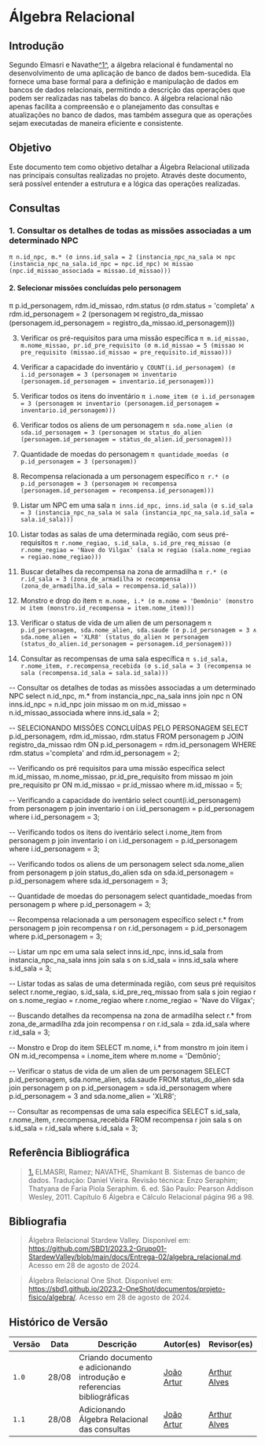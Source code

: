 # Álgebra Relacional

## <a>Introdução</a>

Segundo Elmasri e Navathe<a id="anchor_1" href="#REF1">^1^</a>, a álgebra relacional é fundamental no desenvolvimento de uma aplicação de banco de dados bem-sucedida. Ela fornece uma base formal para a definição e manipulação de dados em bancos de dados relacionais, permitindo a descrição das operações que podem ser realizadas nas tabelas do banco. A álgebra relacional não apenas facilita a compreensão e o planejamento das consultas e atualizações no banco de dados, mas também assegura que as operações sejam executadas de maneira eficiente e consistente.

## <a>Objetivo</a>

Este documento tem como objetivo detalhar a Álgebra Relacional utilizada nas principais consultas realizadas no projeto. Através deste documento, será possível entender a estrutura e a lógica das operações realizadas.

## <a>Consultas</a>


### 1. Consultar os detalhes de todas as missões associadas a um determinado NPC

```π n.id_npc, m.* (σ inns.id_sala = 2 (instancia_npc_na_sala ⨝ npc (instancia_npc_na_sala.id_npc = npc.id_npc) ⨝ missao (npc.id_missao_associada = missao.id_missao)))```

#### 2. Selecionar missões concluídas pelo personagem

π p.id_personagem, rdm.id_missao, rdm.status (σ rdm.status = 'completa' ∧ rdm.id_personagem = 2 (personagem ⨝ registro_da_missao (personagem.id_personagem = registro_da_missao.id_personagem)))

3. Verificar os pré-requisitos para uma missão específica
```π m.id_missao, m.nome_missao, pr.id_pre_requisito (σ m.id_missao = 5 (missao ⨝ pre_requisito (missao.id_missao = pre_requisito.id_missao)))```

4. Verificar a capacidade do inventário
```γ COUNT(i.id_personagem) (σ i.id_personagem = 3 (personagem ⨝ inventario (personagem.id_personagem = inventario.id_personagem)))```

5. Verificar todos os itens do inventário
```π i.nome_item (σ i.id_personagem = 3 (personagem ⨝ inventario (personagem.id_personagem = inventario.id_personagem)))```

6. Verificar todos os aliens de um personagem
```π sda.nome_alien (σ sda.id_personagem = 3 (personagem ⨝ status_do_alien (personagem.id_personagem = status_do_alien.id_personagem)))```

7. Quantidade de moedas do personagem
```π quantidade_moedas (σ p.id_personagem = 3 (personagem))```

8. Recompensa relacionada a um personagem específico
```π r.* (σ p.id_personagem = 3 (personagem ⨝ recompensa (personagem.id_personagem = recompensa.id_personagem)))```

9. Listar um NPC em uma sala
```π inns.id_npc, inns.id_sala (σ s.id_sala = 3 (instancia_npc_na_sala ⨝ sala (instancia_npc_na_sala.id_sala = sala.id_sala)))```

10. Listar todas as salas de uma determinada região, com seus pré-requisitos
```π r.nome_regiao, s.id_sala, s.id_pre_req_missao (σ r.nome_regiao = 'Nave do Vilgax' (sala ⨝ regiao (sala.nome_regiao = regiao.nome_regiao)))```

11. Buscar detalhes da recompensa na zona de armadilha
```π r.* (σ r.id_sala = 3 (zona_de_armadilha ⨝ recompensa (zona_de_armadilha.id_sala = recompensa.id_sala)))```

12. Monstro e drop do item
```π m.nome, i.* (σ m.nome = 'Demônio' (monstro ⨝ item (monstro.id_recompensa = item.nome_item)))```

13. Verificar o status de vida de um alien de um personagem
```π p.id_personagem, sda.nome_alien, sda.saude (σ p.id_personagem = 3 ∧ sda.nome_alien = 'XLR8' (status_do_alien ⨝ personagem (status_do_alien.id_personagem = personagem.id_personagem)))```

14. Consultar as recompensas de uma sala específica
```π s.id_sala, r.nome_item, r.recompensa_recebida (σ s.id_sala = 3 (recompensa ⨝ sala (recompensa.id_sala = sala.id_sala)))```








































-- Consultar os detalhes de todas as missões associadas a um determinado NPC
select n.id_npc, m.*
from instancia_npc_na_sala inns 
join npc n ON inns.id_npc = n.id_npc
join missao m on m.id_missao = n.id_missao_associada
where inns.id_sala = 2;

-- SELECIONANDO MISSÕES CONCLUÍDAS PELO PERSONAGEM
SELECT p.id_personagem, rdm.id_missao, rdm.status
FROM personagem p
JOIN registro_da_missao rdm ON p.id_personagem = rdm.id_personagem
WHERE rdm.status ='completa' and rdm.id_personagem = 2;

-- Verificando os pré requisitos para uma missão específica
select m.id_missao, m.nome_missao, pr.id_pre_requisito 
from missao m
join pre_requisito pr ON m.id_missao = pr.id_missao
where m.id_missao = 5;

-- Verificando a capacidade do iventário
select count(i.id_personagem) 
from personagem p
join inventario i on i.id_personagem = p.id_personagem
where i.id_personagem = 3;

-- Verificando todos os itens do iventário
select i.nome_item 
from personagem p
join inventario i on i.id_personagem = p.id_personagem
where i.id_personagem = 3;

-- Verificando todos os aliens de um personagem
select sda.nome_alien
from personagem p
join status_do_alien sda on sda.id_personagem = p.id_personagem
where sda.id_personagem = 3;

-- Quantidade de moedas do personagem
select quantidade_moedas
from personagem p
where p.id_personagem = 3;


-- Recompensa relacionada a um personagem específico
select r.*
from personagem p
join recompensa r on r.id_personagem = p.id_personagem
where p.id_personagem = 3;

-- Listar um npc em uma sala
select inns.id_npc, inns.id_sala
from instancia_npc_na_sala inns
join sala s on s.id_sala = inns.id_sala
where s.id_sala = 3;

-- Listar todas as salas de uma determinada região, com seus pré requisitos
select r.nome_regiao, s.id_sala, s.id_pre_req_missao
from sala s
join regiao r on s.nome_regiao = r.nome_regiao
where r.nome_regiao = 'Nave do Vilgax';

-- Buscando detalhes da recompensa na zona de armadilha
select r.*
from zona_de_armadilha zda
join recompensa r on r.id_sala = zda.id_sala
where r.id_sala = 3;

-- Monstro e Drop do item
SELECT m.nome, i.*
from monstro m 
join item i ON m.id_recompensa = i.nome_item
where m.nome = 'Demônio';

-- Verificar o status de vida de um alien de um personagem
SELECT p.id_personagem, sda.nome_alien, sda.saude
FROM status_do_alien sda
join personagem p on p.id_personagem = sda.id_personagem
where p.id_personagem = 3 and sda.nome_alien = 'XLR8';

-- Consultar as recompensas de uma sala específica
SELECT s.id_sala, r.nome_item, r.recompensa_recebida
FROM recompensa r
join sala s on s.id_sala = r.id_sala
where s.id_sala = 3;

## <a>Referência Bibliográfica</a>

> <a id="REF1" href="#anchor_1">1.</a> ELMASRI, Ramez; NAVATHE, Shamkant B. Sistemas de banco de dados. Tradução: Daniel Vieira. Revisão técnica: Enzo Seraphim; Thatyana de Faria Piola Seraphim. 6. ed. São Paulo: Pearson Addison Wesley, 2011. Capítulo 6 Álgebra e Cálculo Relacional página 96 a 98.

## <a>Bibliografia</a>

> Álgebra Relacional Stardew Valley. Disponível em: <https://github.com/SBD1/2023.2-Grupo01-StardewValley/blob/main/docs/Entrega-02/algebra_relacional.md>. Acesso em 28 de agosto de 2024.

> Álgebra Relacional One Shot. Disponível em: <https://sbd1.github.io/2023.2-OneShot/documentos/projeto-fisico/algebra/>. Acesso em 28 de agosto de 2024.

## <a>Histórico de Versão</a>

| Versão| Data | Descrição  | Autor(es)  | Revisor(es) |
| ----- |----- | ---------- | ---------- | ----------- | 
| `1.0` | 28/08 | Criando documento e adicionando introdução e referencias bibliográficas| [João Artur](https://github.com/joao-artl) | [Arthur Alves](https://github.com/arthrok)|
| `1.1` | 28/08 | Adicionando Álgebra Relacional das consultas| [João Artur](https://github.com/joao-artl) | [Arthur Alves](https://github.com/arthrok)|